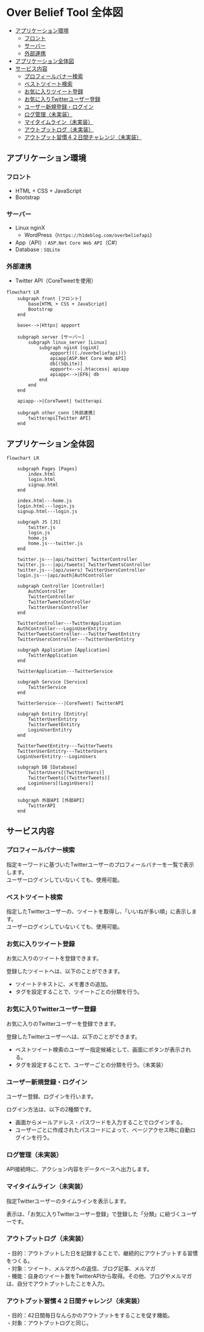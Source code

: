 # Over Belief Tool 全体図 <!-- omit in toc -->

- [アプリケーション環境](#アプリケーション環境)
  - [フロント](#フロント)
  - [サーバー](#サーバー)
  - [外部連携](#外部連携)
- [アプリケーション全体図](#アプリケーション全体図)
- [サービス内容](#サービス内容)
  - [プロフィールバナー検索](#プロフィールバナー検索)
  - [ベストツイート検索](#ベストツイート検索)
  - [お気に入りツイート登録](#お気に入りツイート登録)
  - [お気に入りTwitterユーザー登録](#お気に入りtwitterユーザー登録)
  - [ユーザー新規登録・ログイン](#ユーザー新規登録ログイン)
  - [ログ管理（未実装）](#ログ管理未実装)
  - [マイタイムライン（未実装）](#マイタイムライン未実装)
  - [アウトプットログ（未実装）](#アウトプットログ未実装)
  - [アウトプット習慣４２日間チャレンジ（未実装）](#アウトプット習慣４２日間チャレンジ未実装)

## アプリケーション環境

### フロント

- HTML + CSS + JavaScript
- Bootstrap

### サーバー

- Linux nginX
  - WordPress（`https://h1deblog.com/overbeliefapi`)
- App（API）: `ASP.Net Core Web API`（C#）
- Database : `SQLite`

### 外部連携

- Twitter API（CoreTweetを使用）

```mermaid
flowchart LR
    subgraph front [フロント]
        base[HTML + CSS + JavaScript]
        Bootstrap
    end

    base<-->|Https| appport

    subgraph server [サーバー]
        subgraph linux_server [Linux]
            subgraph nginX [nginX]
                appport(((./overbeliefapi)))
                apiapp[ASP.Net Core Web API]
                db[(SQLite)]
                appport<-->|.htaccess| apiapp
                apiapp<-->|EF6| db
            end
        end
    end

    apiapp-->|CoreTweet| twitterapi

    subgraph other_conn [外部連携]
        twitterapi[Twitter API]
    end
```

## アプリケーション全体図

```mermaid
flowchart LR

    subgraph Pages [Pages]
        index.html
        login.html
        signup.html
    end

    index.html---home.js
    login.html---login.js
    signup.html---login.js

    subgraph JS [JS]
        twitter.js
        login.js
        home.js
        home.js---twitter.js
    end

    twitter.js---|api/twitter| TwitterController
    twitter.js---|api/tweets| TwitterTweetsController
    twitter.js---|api/users| TwitterUsersController
    login.js---|api/auth|AuthController

    subgraph Controller [Controller]
        AuthController
        TwitterController
        TwitterTweetsController
        TwitterUsersController
    end

    TwitterController---TwitterApplication
    AuthController---LoginUserEntitry
    TwitterTweetsController---TwitterTweetEntitry
    TwitterUsersController---TwitterUserEntitry

    subgraph Application [Application]
        TwitterApplication
    end

    TwitterApplication---TwitterService

    subgraph Service [Service]
        TwitterService
    end

    TwitterService---|CoreTweet| TwitterAPI

    subgraph Entitry [Entitry]
        TwitterUserEntitry
        TwitterTweetEntitry
        LoginUserEntitry
    end

    TwitterTweetEntitry---TwitterTweets
    TwitterUserEntitry---TwitterUsers
    LoginUserEntitry---LoginUsers

    subgraph DB [Database]
        TwitterUsers[(TwitterUsers)]
        TwitterTweets[(TwitterTweets)]
        LoginUsers[(LoginUsers)]
    end

    subgraph 外部API [外部API]
        TwitterAPI
    end
```

## サービス内容

### プロフィールバナー検索

指定キーワードに基づいたTwitterユーザーのプロフィールバナーを一覧で表示します。  
ユーザーログインしていないくても、使用可能。

### ベストツイート検索

指定したTwitterユーザーの、ツイートを取得し、「いいねが多い順」に表示します。  
ユーザーログインしていないくても、使用可能。

### お気に入りツイート登録

お気に入りのツイートを登録できます。  

登録したツイートへは、以下のことができます。

- ツイートテキストに、メモ書きの追加。
- タグを設定することで、ツイートごとの分類を行う。

### お気に入りTwitterユーザー登録

お気に入りのTwitterユーザーを登録できます。  

登録したTwitterユーザーへは、以下のことができます。

- ベストツイート検索のユーザー指定候補として、画面にボタンが表示される。
- タグを設定することで、ユーザーごとの分類を行う。（未実装）

### ユーザー新規登録・ログイン

ユーザー登録、ログインを行います。

ログイン方法は、以下の2種類です。

- 画面からメールアドレス・パスワードを入力することでログインする。
- ユーザーごとに作成されたパスコードによって、ページアクセス時に自動ログインを行う。

### ログ管理（未実装）

API接続時に、アクション内容をデータベースへ出力します。

### マイタイムライン（未実装）

指定Twitterユーザーのタイムラインを表示します。

表示は、「お気に入りTwitterユーザー登録」で登録した「分類」に紐づくユーザーです。

### アウトプットログ（未実装）

・目的：アウトプットした日を記録することで、継続的にアウトプットする習慣をつくる。  
・対象：ツイート、メルマガへの返信、ブログ記事、メルマガ  
・機能：自身のツイート数をTwitterAPIから取得。その他、ブログやメルマガは、自分でアウトプットしたことを入力。  

### アウトプット習慣４２日間チャレンジ（未実装）

・目的：42日間毎日なんらかのアウトプットをすることを促す機能。  
・対象：アウトプットログと同じ。
